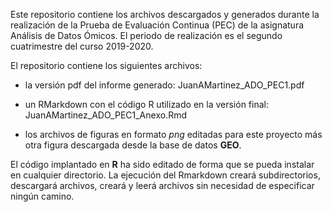Este repositorio contiene los archivos descargados y generados durante la realización de la Prueba de Evaluación Continua (PEC) de la asignatura Análisis de Datos Ómicos. El periodo de realización es el segundo cuatrimestre del curso 2019-2020.

El repositorio contiene los siguientes archivos:

* la versión pdf del informe generado: JuanAMartinez_ADO_PEC1.pdf

* un RMarkdown con el código R utilizado en la versión final: JuanAMartinez_ADO_PEC1_Anexo.Rmd

* los archivos de figuras en formato *png* editadas para este proyecto más otra figura descargada desde la base de datos **GEO**.

El código implantado en **R** ha sido editado de forma que se pueda instalar en cualquier directorio. La ejecución del Rmarkdown creará subdirectorios, descargará archivos, creará y leerá archivos sin necesidad de especificar ningún camino.



